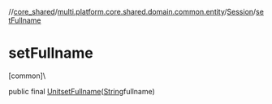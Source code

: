 //[core_shared](../../../index.md)/[multi.platform.core.shared.domain.common.entity](../index.md)/[Session](index.md)/[setFullname](set-fullname.md)

# setFullname

[common]\

public final [Unit](https://kotlinlang.org/api/latest/jvm/stdlib/kotlin/-unit/index.html)[setFullname](set-fullname.md)([String](https://developer.android.com/reference/kotlin/java/lang/String.html)fullname)
